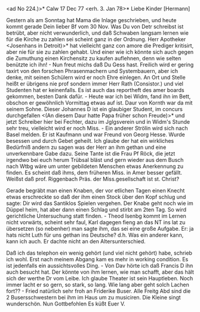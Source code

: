 <ad No 224.)>* Calw 17 Dec 77
 <erh. 3. Jan 78>*
Liebe Kinder [Hermann]

Gestern als am Sonntag hat Mama die Inlage geschrieben, und heute kommt gerade Dein lieber Bf vom 30 Nov. Was Du von Detr schreibst ist betrübt, aber nicht verwunderlich, und daß Schwaben langsam lernen wie für die Kirche zu zahlen sei scheint ganz in der Ordnung. Herr Apotheker <Josenhans in Detroit)>* hat vielleicht ganz con amore die Prediger kritisirt, aber nie für sie zu zahlen gehabt. Und einer wie ich könnte sich auch gegen die Zumuthung einen Kirchensitz zu kaufen auflehnen, denn wie selten benützte ich ihn! - Nun freut michs daß Du Gess hast. Freilich wird er gering taxirt von den forschen Phrasenmachern und Systembauern, aber ich denke, mit seinen Schülern wird er noch Ehre einlegen. An Ort und Stelle heißt er übrigens nie prof sondern immer Herr Rath (Consistor.) und viel Studenten hat er keinenfalls. Es ist auch das reportheft des amer boards gekommen, besten Dank dafür. - Heute war ich bei Widm, fand ihn im Bett, obschon er gewöhnlich Vormittag etwas auf ist. Daur von Kornth war da mit seinem Sohne. Dieser Johannes D ist ein glaubiger Student, im concurs durchgefallen <(An diesem Daur hatte Papa früher schon Freude)>* und jetzt Schreiber hier bei Fechter, dazu im Jglgsverein und in Widm's Stunde sehr treu, vielleicht wird er noch Miss. - Ein anderer Strölin wird sich nach Basel melden. Er ist Kaufmann und war Freund von Georg Hesse. Wurde besessen und durch Gebet geheilt. Ich glaube der hat ein wirkliches Bedürfniß andern zu sagen was der Herr an ihm gethan und eine unverkennbare Gabe dazu. Seine Tante ist die Frau Pf Röck, die jetzt irgendwo bei euch herum Trübsal bläst und gern wieder aus dem Busch nach Wtbg wäre um unter gebildeten Menschen etwas Anerkennung zu finden. Es scheint daß ihms, dem früheren Miss. in Amer besser gefällt. Weißst daß prof. Riggenbach Präs. der Miss.gesellschaft ist st. Christ?

Gerade begräbt man einen Knaben, der vor etlichen Tagen einen Knecht etwas erschreckte so daß der ihm einen Stock über den Kopf schlug und sagte: Dir wird das Santiklos Spielen vergehen. Der Knabe geht noch wie im Düppel heim, hat aber dann einen Schlag und stirbt am 2ten Tag. So wird gerichtliche Untersuchung statt finden. - Theod Isenbg kommt im Lernen nicht vorwärts, scheint sehr faul, Karl dagegen fieng an das NT ins lat zu übersetzen (so nebenher) man sagte ihm, das sei eine große Aufgabe. Er: ja hats nicht Luth für uns gethan ins Deutsche? d.h. Was ein anderer kann, kann ich auch. Er dachte nicht an den Altersunterschied.

Daß ich das telephon ein wenig gehört (und viel nicht gehört) habe, schrieb ich wohl. Erst nach meinem Abgang kam es mehr in working condition. Es ist jedenfalls ein aussichtsvolles Ding. - Von Dav hörte ich daß Francis D ihn auch besucht hat. Der könnte von ihm lernen, wie man schafft, aber das hält sich der werthe Dr vom Leibe. Ich glaube Theater ist sein Hauptleben. Noch immer lacht er so gern, so stark, so lang. Wie lang aber geht solch Lachen fort?? - Fried natürlich sehr froh an Friderike Buser. Alle Freitg Abd sind die 2 Busersschwestern bei ihm im Haus um zu musiciren. Die Kleine singt wunderschön. Nun Gottbefohlen
 Es küßt Euer V.
